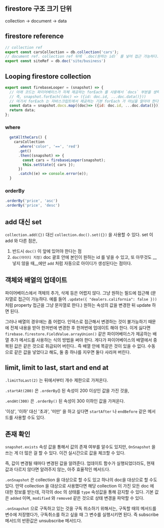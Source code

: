 ## firestore 구조 크기 단위

collection -> document -> data



## firestore reference

```js
// collection ref
export const carsCollection = db.collection('cars');
// document ref. collection ref 뒤에 `.doc(원하는 id)` 를 넣어 접근 가능하다.
export const siteRef = db.doc('site/business')
```



## Looping firestore collection

```js
export const firebaseLooper = (snapshot) => {
  // 아래 코드는 파이어베이스가 자체 제공하는 forEach 를 사용해서 `docs` 부분을 생략할 수도 있다.
  // 즉, snapshot.forEach((doc) => ({id: doc.id, ...doc.data()}))
  // 여기서 forEach 는 자바스크립트에서 제공하는 기본 forEach 가 아님을 알아야 한다!
  const data = snapshot.docs.map((doc)=> ({id: doc.id, ...doc.data()}))
  return data;
};
```



### where

```js
  getAlltheCars() {
    carsCollection
      .where('color', '==', 'red')
      .get()
      .then((snapshot) => {
        const cars = firebaseLooper(snapshot);
        this.setState({ cars });
      })
      .catch((e) => console.error(e));
  }
```



### orderBy

```js
.orderBy('price', 'asc')
.orderBy('price', 'desc')
```



## add 대신 set

`collection.add({})` 대신 `collection.doc().set({})` 을 사용할 수 있다. set 이 add 와 다른 점은, 

1. 반드시 `doc()` 이 앞에 있어야 한다는 점
2. `doc(아이디 지정)` doc 괄호 안에 본인이 원하는 id 를 넣을 수 있고, 또 아무것도 __넣지 않을 때__에만 `add` 처럼 자동으로 아이디가 생성된다는 점이다. 



## 객체와 배열의 업데이트

파이어베이스에서 객체의 추가, 삭제 등은 어렵지 않다. 그냥 원하는 필드에 접근해 (문자열로 접근이 가능하다. 예를 들어 `.update({ "dealers.california": false }))` 처럼 property 접근을 그냥 문자열로 한다.) 원하는 속성의 값을 변경한 뒤 update 하면 된다.

그러나 배열의 경우에는 좀 어렵다. 인덱스로 접근해서 변경하는 것이 불가능하기 때문에 전체 내용을 받아 한꺼번에 변경한 후 한꺼번에 업데이트 해야 한다. 이게 싫다면 `firebase.firestore.FieldValue.arrayUnion()` 같은 파이어베이스가 제공하는 배열 추가 메서드를 사용하는 식의 방법을 써야 한다. 게다가 파이어베이스의 배열에서 중복된 값은 같은 것으로 취급되어 버린다.. 즉 배열 안에 똑같은 것이 있을 수 없다. 수동으로 같은 값을 넣었다고 해도, 둘 중 하나를 지우면 둘다 사라져 버린다. 



## limit, limit to last, start and end at

`.limitToLast(2)` 는 뒤에서부터 개수 제한으로 가져온다.

`.startAt(200)` 은 `.orderBy`() 된 속성이 200 이상인 값을 가진 것을,

`.endAt(300)` 은 `.orderBy()` 된 속성이 300 이하인 값을 가져온다. 

'이상', '이하' 대신 '초과', '미만' 을 하고 싶다면 `startAfter` 나 `endBefore` 같은 메서드를 사용할 수도 있다.



## 존재 확인

`snapshot.exists` 속성 값을 통해서 값의 존재 여부를 알수도 있지만, `OnSnapshot` 을 쓰는 게 더 많은 걸 할 수 있다. 이건 실시간으로 값을 체크할 수 있다. 

즉, 값이 변경될 때마다 변경된 값을 알려준다. 업데이트 함수가 실행되었더라도, 현재 값과 다르지 않다면 알려주지 않는, 아주 효율적인 메서드다.

`.onSnapshot` 은 collection 을 대상으로 할 수도 있고 하나의 doc을 대상으로 할 수도 있다. 만약 collection 을 대상으로 사용했다면 해당 collection 이 가진 모든 doc 에 대한 정보를 받는데, 각각의 doc 의 상태를 `type` 속성값을 통해 감지할 수 있다. 기본 값은 `added` 이며, `modified` 와 `removed` 같은 것으로 상태 변경을 파악할 수 있다. 

`.onSnapshot` 으로 구독하고 있는 것을 구독 취소하기 위해서는, 구독할 때의 메서드를 변수에 저장했다가, 구독취소를 하고 싶을 때 그 변수를 실행시키면 된다. 즉 subscribe 메서드의 반환값은 unsubscribe 메서드다.